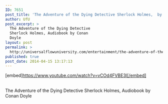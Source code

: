 ```yaml
---
ID: 7651
post_title: 'The Adventure of the Dying Detective Sherlock Holmes,  by Conan Doyle'
author: UfU
post_excerpt: >
  The Adventure of the Dying Detective
  Sherlock Holmes, Audiobook by Conan
  Doyle
layout: post
permalink: >
  http://universalflowuniversity.com/entertainment/the-adventure-of-the-dying-detective-sherlock-holmes-by-conan-doyle/
published: true
post_date: 2014-04-15 13:17:13
---
```

[embed]https://www.youtube.com/watch?v=vCOd4FVBE3I[/embed]</br></br>
<p>The Adventure of the Dying Detective Sherlock Holmes, Audiobook by Conan Doyle</p>
